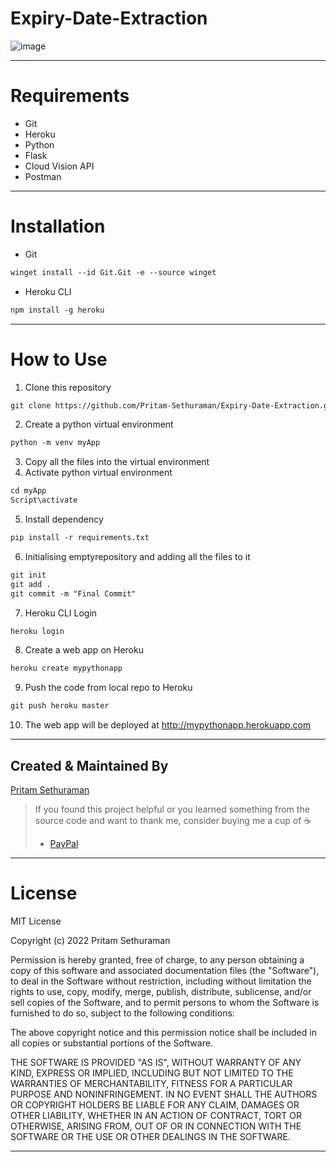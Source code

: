 # Expiry-Date-Extraction
![image](https://user-images.githubusercontent.com/78743757/159433812-a9f97716-2676-4c91-b912-46a6c60306f3.png)

---

# Requirements
- Git
- Heroku
- Python
- Flask
- Cloud Vision API
- Postman

---

# Installation
- Git
```html
winget install --id Git.Git -e --source winget
```

- Heroku CLI
```html
npm install -g heroku
```

---

# How to Use
1. Clone this repository 
```html
git clone https://github.com/Pritam-Sethuraman/Expiry-Date-Extraction.git
```
2. Create a python virtual environment
```html
python -m venv myApp
```

3. Copy all the files into the virtual environment
4. Activate python virtual environment
```html
cd myApp
Script\activate
```

5. Install dependency
```html
pip install -r requirements.txt
```

6. Initialising emptyrepository and adding all the files to it
```html
git init
git add .
git commit -m "Final Commit"
```

7. Heroku CLI Login
```html
heroku login
```

8. Create a web app on Heroku
```html
heroku create mypythonapp
```

9. Push the code from local repo to Heroku
```html
git push heroku master
```

10. The web app will be deployed at  http://mypythonapp.herokuapp.com

---

## Created & Maintained By

[Pritam Sethuraman](https://github.com/pritam-sethuraman)

> If you found this project helpful or you learned something from the source code and want to thank me, consider buying me a cup of :coffee:
>
> - [PayPal](https://paypal.me/pritam2500/)

---

# License
MIT License

Copyright (c) 2022 Pritam Sethuraman

Permission is hereby granted, free of charge, to any person obtaining a copy
of this software and associated documentation files (the "Software"), to deal
in the Software without restriction, including without limitation the rights
to use, copy, modify, merge, publish, distribute, sublicense, and/or sell
copies of the Software, and to permit persons to whom the Software is
furnished to do so, subject to the following conditions:

The above copyright notice and this permission notice shall be included in all
copies or substantial portions of the Software.

THE SOFTWARE IS PROVIDED "AS IS", WITHOUT WARRANTY OF ANY KIND, EXPRESS OR
IMPLIED, INCLUDING BUT NOT LIMITED TO THE WARRANTIES OF MERCHANTABILITY,
FITNESS FOR A PARTICULAR PURPOSE AND NONINFRINGEMENT. IN NO EVENT SHALL THE
AUTHORS OR COPYRIGHT HOLDERS BE LIABLE FOR ANY CLAIM, DAMAGES OR OTHER
LIABILITY, WHETHER IN AN ACTION OF CONTRACT, TORT OR OTHERWISE, ARISING FROM,
OUT OF OR IN CONNECTION WITH THE SOFTWARE OR THE USE OR OTHER DEALINGS IN THE
SOFTWARE.

---
